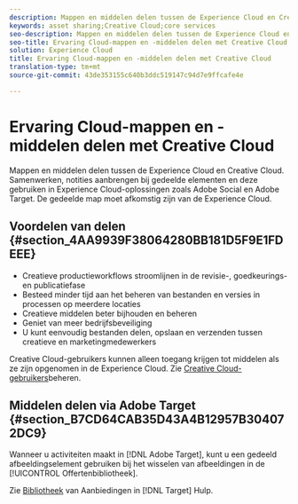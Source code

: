 ```yaml
---
description: Mappen en middelen delen tussen de Experience Cloud en Creative Cloud. Samenwerken, notities aanbrengen bij gedeelde elementen en deze gebruiken in Experience Cloud-oplossingen zoals Adobe Social en Adobe Target. De gedeelde map moet afkomstig zijn van de Experience Cloud.
keywords: asset sharing;Creative Cloud;core services
seo-description: Mappen en middelen delen tussen de Experience Cloud en Creative Cloud. Samenwerken, notities aanbrengen bij gedeelde elementen en deze gebruiken in Experience Cloud-oplossingen zoals Adobe Social en Adobe Target. De gedeelde map moet afkomstig zijn van de Experience Cloud.
seo-title: Ervaring Cloud-mappen en -middelen delen met Creative Cloud
solution: Experience Cloud
title: Ervaring Cloud-mappen en -middelen delen met Creative Cloud
translation-type: tm+mt
source-git-commit: 43de353155c640b3ddc519147c94d7e9ffcafe4e

---
```



# Ervaring Cloud-mappen en -middelen delen met Creative Cloud

Mappen en middelen delen tussen de Experience Cloud en Creative Cloud. Samenwerken, notities aanbrengen bij gedeelde elementen en deze gebruiken in Experience Cloud-oplossingen zoals Adobe Social en Adobe Target. De gedeelde map moet afkomstig zijn van de Experience Cloud.

## Voordelen van delen {#section_4AA9939F38064280BB181D5F9E1FDEEE}

* Creatieve productieworkflows stroomlijnen in de revisie-, goedkeurings- en publicatiefase
* Besteed minder tijd aan het beheren van bestanden en versies in processen op meerdere locaties
* Creatieve middelen beter bijhouden en beheren
* Geniet van meer bedrijfsbeveiliging
* U kunt eenvoudig bestanden delen, opslaan en verzenden tussen creatieve en marketingmedewerkers

Creative Cloud-gebruikers kunnen alleen toegang krijgen tot middelen als ze zijn opgenomen in de Experience Cloud. Zie [Creative Cloud-gebruikers](../experience-cloud-assets/t-admin-add-cc-user.md#task_F36D4F1D49B44F09A54F7371810D2752)beheren.

## Middelen delen via Adobe Target {#section_B7CD64CAB35D43A4B12957B304072DC9}

Wanneer u activiteiten maakt in [!DNL Adobe Target], kunt u een gedeeld afbeeldingselement gebruiken bij het wisselen van afbeeldingen in de [!UICONTROL Offertenbibliotheek].

Zie [Bibliotheek](https://docs.adobe.com/help/en/target/using/experiences/offers/manage-content.html) van Aanbiedingen in [!DNL Target] Hulp.
